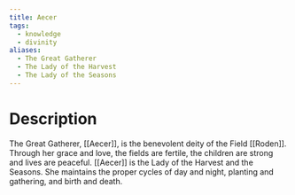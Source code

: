 ```yaml
---
title: Aecer
tags:
  - knowledge
  - divinity
aliases:
  - The Great Gatherer
  - The Lady of the Harvest
  - The Lady of the Seasons
---
```

# Description
The Great Gatherer, [[Aecer]], is the benevolent deity of the Field [[Roden]]. Through her grace and love, the fields are fertile, the children are strong and lives are peaceful. [[Aecer]] is the Lady of the Harvest and the Seasons. She maintains the proper cycles of day and night, planting and gathering, and birth and death.
